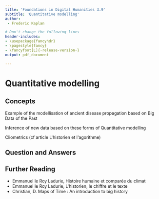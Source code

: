```yaml
---
title: 'Foundations in Digital Humanities 3.9'
subtitle: 'Quantitative modelling'
author:
 - Frederic Kaplan

# Don't change the following lines
header-includes:
- \usepackage{fancyhdr}
- \pagestyle{fancy}
- \fancyfoot[L]{-release-version-}
output: pdf_document

---
```


# Quantitative modelling



## Concepts



Example of the modellisation of ancient disease propagation based on Big Data of the Past

Inference of new data based on these forms of Quantitative modelling

Cliometrics (cf article L'historien et l'agorithme)





## Question and Answers 



## Further Reading

- Emmanuel le Roy Ladurie, Histoire humaine et comparée du climat
- Emmanuel le Roy Ladurie, L'historien, le chiffre et le texte
- Christian, D. Maps of Time : An introduction to big history